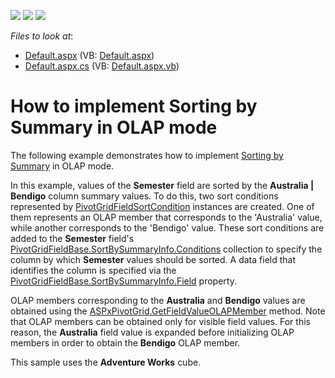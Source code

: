 <!-- default badges list -->
![](https://img.shields.io/endpoint?url=https://codecentral.devexpress.com/api/v1/VersionRange/128577677/10.2.6%2B)
[![](https://img.shields.io/badge/Open_in_DevExpress_Support_Center-FF7200?style=flat-square&logo=DevExpress&logoColor=white)](https://supportcenter.devexpress.com/ticket/details/E3092)
[![](https://img.shields.io/badge/📖_How_to_use_DevExpress_Examples-e9f6fc?style=flat-square)](https://docs.devexpress.com/GeneralInformation/403183)
<!-- default badges end -->
<!-- default file list -->
*Files to look at*:

* [Default.aspx](./CS/ASPxPivotGrid_OLAPSortBySummary/Default.aspx) (VB: [Default.aspx](./VB/ASPxPivotGrid_OLAPSortBySummary/Default.aspx))
* [Default.aspx.cs](./CS/ASPxPivotGrid_OLAPSortBySummary/Default.aspx.cs) (VB: [Default.aspx.vb](./VB/ASPxPivotGrid_OLAPSortBySummary/Default.aspx.vb))
<!-- default file list end -->
# How to implement Sorting by Summary in OLAP mode


<p>The following example demonstrates how to implement <a href="https://documentation.devexpress.com/#AspNet/CustomDocument8456">Sorting by Summary</a> in OLAP mode.</p>
<p>In this example, values of the <strong>Semester</strong> field are sorted by the <strong>Australia | Bendigo</strong> column summary values. To do this, two sort conditions represented by <a href="https://documentation.devexpress.com/#CoreLibraries/clsDevExpressXtraPivotGridPivotGridFieldSortConditiontopic">PivotGridFieldSortCondition</a> instances are created. One of them represents an OLAP member that corresponds to the 'Australia' value, while another corresponds to the 'Bendigo' value. These sort conditions are added to the <strong>Semester</strong> field's <a href="https://documentation.devexpress.com/#CoreLibraries/DevExpressXtraPivotGridPivotGridFieldSortBySummaryInfo_Conditionstopic">PivotGridFieldBase.SortBySummaryInfo.Conditions</a> collection to specify the column by which <strong>Semester</strong> values should be sorted. A data field that identifies the column is specified via the <a href="https://documentation.devexpress.com/#CoreLibraries/DevExpressXtraPivotGridPivotGridFieldSortBySummaryInfo_Fieldtopic">PivotGridFieldBase.SortBySummaryInfo.Field</a> property.</p>
<p>OLAP members corresponding to the <strong>Australia</strong> and <strong>Bendigo</strong> values are obtained using the <a href="https://documentation.devexpress.com/#AspNet/DevExpressWebASPxPivotGridASPxPivotGrid_GetFieldValueOLAPMembertopic">ASPxPivotGrid.GetFieldValueOLAPMember</a> method. Note that OLAP members can be obtained only for visible field values. For this reason, the <strong>Australia</strong> field value is expanded before initializing OLAP members in order to obtain the <strong>Bendigo</strong> OLAP member.</p>
<p>This sample uses the <strong>Adventure Works</strong> cube.</p>

<br/>


